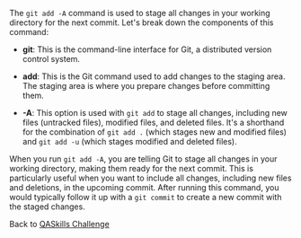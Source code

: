 The `git add -A` command is used to stage all changes in your working directory for the next commit. Let's break down the components of this command:

- **git**: This is the command-line interface for Git, a distributed version control system.

- **add**: This is the Git command used to add changes to the staging area. The staging area is where you prepare changes before committing them.

- **-A**: This option is used with `git add` to stage all changes, including new files (untracked files), modified files, and deleted files. It's a shorthand for the combination of `git add .` (which stages new and modified files) and `git add -u` (which stages modified and deleted files).

When you run `git add -A`, you are telling Git to stage all changes in your working directory, making them ready for the next commit. This is particularly useful when you want to include all changes, including new files and deletions, in the upcoming commit. After running this command, you would typically follow it up with a `git commit` to create a new commit with the staged changes.


Back to [QASkills Challenge](./../README.md)